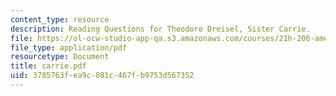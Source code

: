 ```yaml
---
content_type: resource
description: Reading Questions for Theodore Dreisel, Sister Carrie.
file: https://ol-ocw-studio-app-qa.s3.amazonaws.com/courses/21h-206-american-consumer-culture-fall-2007/3785763fea9c081c467fb9753d567352_carrie.pdf
file_type: application/pdf
resourcetype: Document
title: carrie.pdf
uid: 3785763f-ea9c-081c-467f-b9753d567352
---
```

